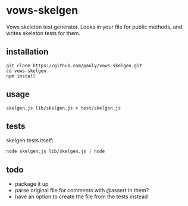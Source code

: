 # vows-skelgen

Vows skeleton test generator. 
Looks in your file for public methods, and writes skeleton tests for them.

## installation

    git clone https://github.com/pauly/vows-skelgen.git
    cd vows-skelgen
    npm install

## usage

    skelgen.js lib/skelgen.js > test/skelgen.js

## tests

skelgen tests itself:

    node skelgen.js lib/skelgen.js | node

## todo

 * package it up
 * parse original file for comments with @assert in them?
 * have an option to create the file from the tests instead
